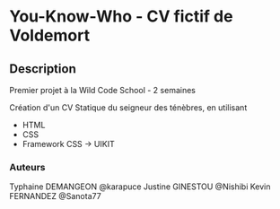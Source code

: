 # You-Know-Who - CV fictif de Voldemort

## Description

Premier projet à la Wild Code School - 2 semaines 

Création d'un CV Statique du seigneur des ténèbres, en utilisant
 - HTML
 - CSS
 - Framework CSS -> UIKIT
 
### Auteurs

Typhaine DEMANGEON @karapuce
Justine GINESTOU @Nishibi
Kevin FERNANDEZ @Sanota77

